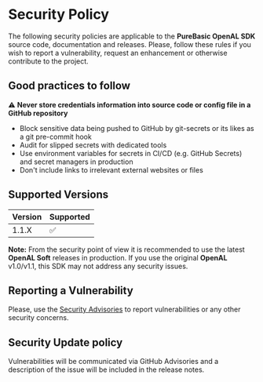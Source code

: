 # Security Policy

The following security policies are applicable to the **PureBasic OpenAL SDK** source code, documentation and releases. Please, follow these rules if you wish to report a vulnerability, request an enhancement or otherwise contribute to the project.

## Good practices to follow

:warning: **Never store credentials information into source code or config file in a GitHub repository**
- Block sensitive data being pushed to GitHub by git-secrets or its likes as a git pre-commit hook
- Audit for slipped secrets with dedicated tools
- Use environment variables for secrets in CI/CD (e.g. GitHub Secrets) and secret managers in production
- Don't include links to irrelevant external websites or files

## Supported Versions

| Version | Supported          |
| ------- | ------------------ |
| 1.1.X   | :white_check_mark: |

**Note:** From the security point of view it is recommended to use the latest **OpenAL Soft** releases in production. If you use the original **OpenAL** v1.0/v1.1, this SDK may not address any security issues.

## Reporting a Vulnerability

Please, use the [Security Advisories](https://github.com/vkamenar/purebasic-openal-sdk/security/advisories) to report vulnerabilities or any other security concerns.

## Security Update policy

Vulnerabilities will be communicated via GitHub Advisories and a description of the issue will be included in the release notes.
